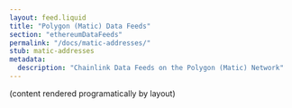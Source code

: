 ```yaml
---
layout: feed.liquid
title: "Polygon (Matic) Data Feeds"
section: "ethereumDataFeeds"
permalink: "/docs/matic-addresses/"
stub: matic-addresses
metadata:
  description: "Chainlink Data Feeds on the Polygon (Matic) Network"
---
```

(content rendered programatically by layout)
